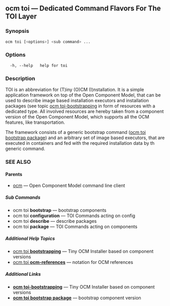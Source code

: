 ## ocm toi &mdash; Dedicated Command Flavors For The TOI Layer

### Synopsis

```bash
ocm toi [<options>] <sub command> ...
```

### Options

```
  -h, --help   help for toi
```

### Description

TOI is an abbreviation for (T)iny (O)CM (I)nstallation. It is a simple
application framework on top of the Open Component Model, that can
be used to describe image based installation executors and installation
packages (see topic [ocm toi-bootstrapping](ocm_toi-bootstrapping.md) in form of resources
with a dedicated type. All involved resources are hereby taken from a component
version of the Open Component Model, which supports all the OCM features, like
transportation.

The framework consists of a generic bootstrap command
([ocm toi bootstrap package](ocm_toi_bootstrap_package.md)) and an arbitrary set of image
based executors, that are executed in containers and fed with the required
installation data by th generic command.

### SEE ALSO

#### Parents

* [ocm](ocm.md)	 &mdash; Open Component Model command line client


##### Sub Commands

* ocm toi <b>bootstrap</b>	 &mdash; bootstrap components
* ocm toi <b>configuration</b>	 &mdash; TOI Commands acting on config
* ocm toi <b>describe</b>	 &mdash; describe packages
* ocm toi <b>package</b>	 &mdash; TOI Commands acting on components



##### Additional Help Topics

* [ocm toi <b>bootstrapping</b>](ocm_toi_bootstrapping.md)	 &mdash; Tiny OCM Installer based on component versions
* [ocm toi <b>ocm-references</b>](ocm_toi_ocm-references.md)	 &mdash; notation for OCM references


##### Additional Links

* [<b>ocm toi-bootstrapping</b>](ocm_toi-bootstrapping.md)	 &mdash; Tiny OCM Installer based on component versions
* [<b>ocm toi bootstrap package</b>](ocm_toi_bootstrap_package.md)	 &mdash; bootstrap component version
